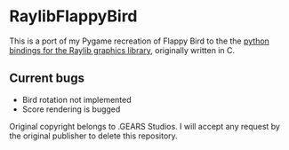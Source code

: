 # RaylibFlappyBird

This is a port of my Pygame recreation of Flappy Bird to the the [python bindings for the Raylib graphics library,](https://github.com/electronstudio/raylib-python-cffi) originally written in C.

## Current bugs

- Bird rotation not implemented
- Score rendering is bugged

Original copyright belongs to .GEARS Studios. I will accept any request by the original publisher to delete this repository.
